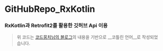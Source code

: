 GitHubRepo_RxKotlin
=============

### RxKotlin과 Retrofit2를 활용한 깃허브 Api 이용

> 위 코드는 [코드뭉치님의 블로그](https://poqw.github.io/RxJava2_3/)의 내용을 기반으로 __코틀린 언어__로 작성되었습니다.
